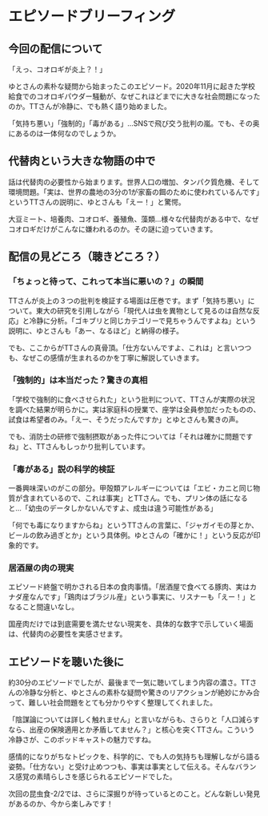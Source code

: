 # エピソードブリーフィング

## 今回の配信について

「えっ、コオロギが炎上？！」

ゆとさんの素朴な疑問から始まったこのエピソード。2020年11月に起きた学校給食でのコオロギパウダー騒動が、なぜこれほどまでに大きな社会問題になったのか。TTさんが冷静に、でも熱く語り始めました。

「気持ち悪い」「強制的」「毒がある」...SNSで飛び交う批判の嵐。でも、その奥にあるのは一体何なのでしょうか。

## 代替肉という大きな物語の中で

話は代替肉の必要性から始まります。世界人口の増加、タンパク質危機、そして環境問題。「実は、世界の農地の3分の1が家畜の餌のために使われているんです」というTTさんの説明に、ゆとさんも「えー！」と驚愕。

大豆ミート、培養肉、コオロギ、養殖魚、藻類...様々な代替肉がある中で、なぜコオロギだけがこんなに嫌われるのか。その謎に迫っていきます。

## 配信の見どころ（聴きどころ？）

### 「ちょっと待って、これって本当に悪いの？」の瞬間

TTさんが炎上の３つの批判を検証する場面は圧巻です。まず「気持ち悪い」について。東大の研究を引用しながら「現代人は虫を異物として見るのは自然な反応」と冷静に分析。「ゴキブリと同じカテゴリーで見ちゃうんですよね」という説明に、ゆとさんも「あー、なるほど」と納得の様子。

でも、ここからがTTさんの真骨頂。「仕方ないんですよ、これは」と言いつつも、なぜこの感情が生まれるのかを丁寧に解説していきます。

### 「強制的」は本当だった？驚きの真相

「学校で強制的に食べさせられた」という批判について、TTさんが実際の状況を調べた結果が明らかに。実は家庭科の授業で、座学は全員参加だったものの、試食は希望者のみ。「えー、そうだったんですか」とゆとさんも驚きの声。

でも、消防士の研修で強制摂取があった件については「それは確かに問題ですね」と、TTさんもしっかり批判しています。

### 「毒がある」説の科学的検証

一番興味深いのがこの部分。甲殻類アレルギーについては「エビ・カニと同じ物質が含まれているので、これは事実」とTTさん。でも、プリン体の話になると...「幼虫のデータしかないんですよ、成虫は違う可能性がある」

「何でも毒になりますからね」というTTさんの言葉に、「ジャガイモの芽とか、ビールの飲み過ぎとか」という具体例。ゆとさんの「確かに！」という反応が印象的です。

### 居酒屋の肉の現実

エピソード終盤で明かされる日本の食肉事情。「居酒屋で食べてる豚肉、実はカナダ産なんです」「鶏肉はブラジル産」という事実に、リスナーも「えー！」となること間違いなし。

国産肉だけでは到底需要を満たせない現実を、具体的な数字で示していく場面は、代替肉の必要性を実感させます。

## エピソードを聴いた後に

約30分のエピソードでしたが、最後まで一気に聴いてしまう内容の濃さ。TTさんの冷静な分析と、ゆとさんの素朴な疑問や驚きのリアクションが絶妙にかみ合って、難しい社会問題をとても分かりやすく整理してくれました。

「陰謀論については詳しく触れません」と言いながらも、さらりと「人口減らすなら、出産の保険適用とか矛盾してません？」と核心を突くTTさん。こういう冷静さが、このポッドキャストの魅力ですね。

感情的になりがちなトピックを、科学的に、でも人の気持ちも理解しながら語る姿勢。「仕方ない」と受け止めつつも、事実は事実として伝える。そんなバランス感覚の素晴らしさを感じられるエピソードでした。

次回の昆虫食-2/2では、さらに深掘りが待っているとのこと。どんな新しい発見があるのか、今から楽しみです！